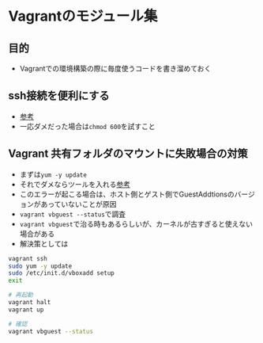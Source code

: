 # Vagrantのモジュール集

## 目的
- Vagrantでの環境構築の際に毎度使うコードを書き溜めておく

## ssh接続を便利にする
- [参考](http://qiita.com/Sanche/items/43d615beef05cd9417e2)
- 一応ダメだった場合は`chmod 600`を試すこと

## Vagrant 共有フォルダのマウントに失敗場合の対策
- まずは`yum -y update`
- それでダメならツールを入れる[参考](http://big1to.com/development-note/489)
- このエラーが起こる場合は、ホスト側とゲスト側でGuestAddtionsのバージョンがあっていないことが原因
- `vagrant vbguest --status`で調査
- `vagrant vbguest`で治る時もあるらしいが、カーネルが古すぎると使えない場合がある
- 解決策としては

```bash
vagrant ssh
sudo yum -y update
sudo /etc/init.d/vboxadd setup
exit

# 再起動
vagrant halt
vagrant up

# 確認
vagrant vbguest --status
```
